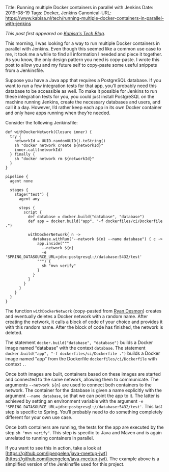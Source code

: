 Title: Running multiple Docker containers in parallel with Jenkins
Date: 2019-08-19
Tags: Docker, Jenkins
Canonical-URL: https://www.kabisa.nl/tech/running-multiple-docker-containers-in-parallel-with-jenkins

*This post first appeared on [Kabisa's Tech Blog](https://www.kabisa.nl/tech/).*

This morning, I was looking for a way to run multiple Docker containers in parallel with Jenkins.
Even though this seemed like a common use case to me, it took me a while to find all information I needed and piece it together.
As you know, the only design pattern you need is copy-paste.
I wrote this post to allow you and my future self to copy-paste some useful snippets from a Jenkinsfile.

Suppose you have a Java app that requires a PostgreSQL database.
If you want to run a few integration tests for that app, you’ll probably need this database to be accessible as well.
To make it possible for Jenkins to run these integration tests for you,
you could just install PostgreSQL on the machine running Jenkins, create the necessary databases and users, and call it a day.
However, I’d rather keep each app in its own Docker container and only have apps running when they’re needed.

Consider the following Jenkinsfile:

```
def withDockerNetwork(Closure inner) {
  try {
    networkId = UUID.randomUUID().toString()
    sh "docker network create ${networkId}"
    inner.call(networkId)
  } finally {
    sh "docker network rm ${networkId}"
  }
}

pipeline {
  agent none

  stages {
    stage("test") {
      agent any

      steps {
        script {
          def database = docker.build("database", "database")
          def app = docker.build("app", "-f dockerfiles/ci/Dockerfile .")

          withDockerNetwork{ n ->
            database.withRun("--network ${n} --name database") { c ->
              app.inside("""
                --network ${n}
                -e 'SPRING_DATASOURCE_URL=jdbc:postgresql://database:5432/test'
              """) {
                sh "mvn verify"
              }
            }
          }
        }
      }
    }
  }
}
```

The function `withDockerNetwork` (copy-pasted from [Ryan Desmon](https://issues.jenkins-ci.org/browse/JENKINS-49567)) creates and eventually deletes a Docker network with a random name.
After creating the network, it calls a block of code of your choice and provides it with this random name.
After the block of code has finished, the network is deleted.

The statement `docker.build("database", "database")` builds a Docker image named “database” with the context `database`.
The statement `docker.build("app", "-f dockerfiles/ci/Dockerfile .")` builds a Docker image named “app” from the Dockerfile `dockerfiles/ci/Dockerfile` with context `.`.

Once both images are built, containers based on these images are started and connected to the same network,
allowing them to communicate.
The arguments `--network ${n}` are used to connect both containers to the network.
The container for the database is given a name explicitly with the argument `--name database`,
so that we can point the app to it.
The latter is achieved by setting an environment variable with the argument `-e 'SPRING_DATASOURCE_URL=jdbc:postgresql://database:5432/test'`.
This last step is specific to Spring.
You’ll probably need to do something completely different for your own use case.

Once both containers are running, the tests for the app are executed by the step `sh "mvn verify"`.
This step is specific to Java and Maven and is again unrelated to running containers in parallel.

If you want to see this in action, take a look at [https://github.com/ljpengelen/java-meetup-jwt](https://github.com/ljpengelen/java-meetup-jwt).
The example above is a simplified version of the Jenkinsfile used for this project.
